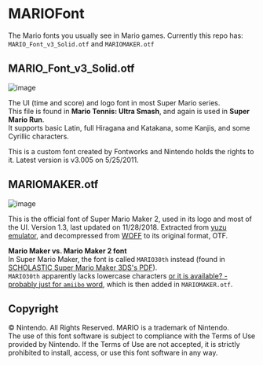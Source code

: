 # MARIOFont
The Mario fonts you usually see in Mario games. Currently this repo has: `MARIO_Font_v3_Solid.otf` and `MARIOMAKER.otf`

## MARIO_Font_v3_Solid.otf
![image](https://i.imgur.com/Gn4b1H9.png)

The UI (time and score) and logo font in most Super Mario series.  
This file is found in **Mario Tennis: Ultra Smash**, and again is used in **Super Mario Run**.  
It supports basic Latin, full Hiragana and Katakana, some Kanjis, and some Cyrillic characters.

This is a custom font created by Fontworks and Nintendo holds the rights to it. Latest version is v3.005 on 5/25/2011.

## MARIOMAKER.otf
![image](https://i.imgur.com/X3wnM0K.png)

This is the official font of Super Mario Maker 2, used in its logo and most of the UI. Version 1.3, last updated on 11/28/2018. Extracted from [yuzu emulator](https://github.com/yuzu-emu/yuzu), and decompressed from [WOFF](https://en.wikipedia.org/wiki/Web_Open_Font_Format) to its original format, OTF.

**Mario Maker vs. Mario Maker 2 font**  
In Super Mario Maker, the font is called `MARIO30th` instead (found in [SCHOLASTIC Super Mario Maker 3DS's PDF](http://www.scholastic.com/nintendo/gamedesign/pdfs/fullteacherguide.pdf)).  
`MARIO30th` apparently lacks lowercase characters [or it is available? - probably just for `amiibo` word](https://youtu.be/_9W_y8IlNro?t=400), which is then added in `MARIOMAKER.otf`.

## Copyright
© Nintendo. All Rights Reserved. MARIO is a trademark of Nintendo.  
The use of this font software is subject to compliance with the Terms of Use provided by Nintendo. If the Terms of Use are not accepted, it is strictly prohibited to install, access, or use this font software in any way.
